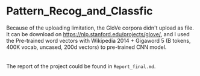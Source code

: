 # Pattern_Recog_and_Classfic

Because of the uploading limitation, the GloVe corpora didn't upload as file.  
It can be download on https://nlp.stanford.edu/projects/glove/, and I used the Pre-trained word vectors with Wikipedia 2014 + Gigaword 5 (B tokens, 400K vocab, uncased, 200d vectors) to pre-trained CNN model.  
<br>  
The report of the project could be found in `Report_final.md`.
